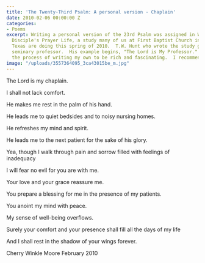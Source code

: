 ```yaml
---
title: 'The Twenty-Third Psalm: A personal version - Chaplain'
date: 2010-02-06 00:00:00 Z
categories:
- Poems
excerpt: Writing a personal version of the 23rd Psalm was assigned in Week Three of
  Disciple's Prayer Life, a study many of us at First Baptist Church in College Station,
  Texas are doing this spring of 2010.  T.W. Hunt who wrote the study guide was a
  seminary professor.  His example begins, "The Lord is My Professor."  I have found
  the process of writing my own to be rich and fascinating.  I recommend it to you.
image: "/uploads/3557364095_3ca43015be_m.jpg"
---
```


The Lord is my chaplain.

I shall not lack comfort.

He makes me rest in the palm of his hand.

He leads me to quiet bedsides and to noisy nursing homes.

He refreshes my mind and spirit.

He leads me to the next patient for the sake of his glory.

Yea, though I walk through pain and sorrow filled with feelings of inadequacy

I will fear no evil for you are with me.

Your love and your grace reassure me.

You prepare a blessing for me in the presence of my patients.

You anoint my mind with peace.

My sense of well-being overflows.

Surely your comfort and your presence shall fill all the days of my life

And I shall rest in the shadow of your wings forever.

Cherry Winkle Moore
February 2010
